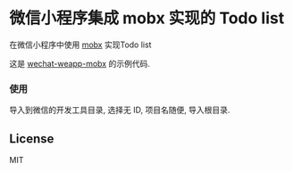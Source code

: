 微信小程序集成 mobx 实现的 Todo list
======================

在微信小程序中使用 [mobx](https://github.com/mobxjs/mobx) 实现Todo list

这是 [wechat-weapp-mobx](https://github.com/80percent/wechat-weapp-mobx) 的示例代码.

### 使用

导入到微信的开发工具目录, 选择无 ID, 项目名随便, 导入根目录.

## License

MIT
